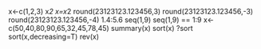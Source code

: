 x<-c(1,2,3)
x*2
x=x*2
round(23123123.123456,3)
round(23123123.123456,-3)
round(23123123.123456,-4)
1.4:5.6
seq(1,9)
seq(1,9) == 1:9
x<-c(50,40,80,90,65,32,45,78,45)
summary(x)
sort(x)
?sort
sort(x,decreasing=T)
rev(x)
